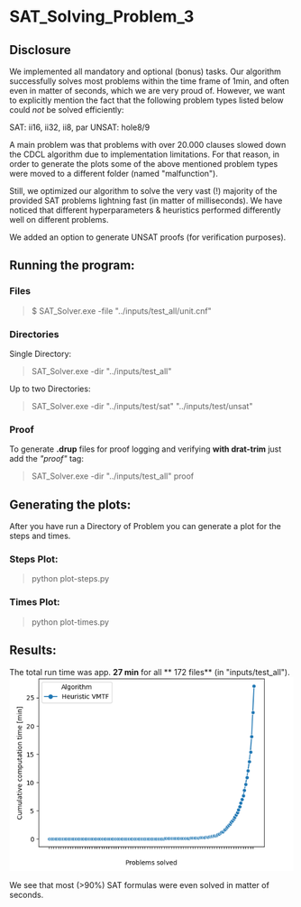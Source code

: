 # SAT_Solving_Problem_3

## Disclosure

We implemented all mandatory and optional (bonus) tasks. Our algorithm successfully solves most problems
within the time frame of 1min, and often even in matter of seconds, which we are very proud of.
However, we want to explicitly mention the fact that the following problem types listed below could
*not* be solved efficiently:

SAT: ii16, ii32, ii8, par
UNSAT: hole8/9

A main problem was that problems with over 20.000 clauses slowed down the CDCL algorithm due to implementation 
limitations. For that reason, in order to generate the plots some of the above mentioned problem types were moved
to a different folder (named "malfunction").

Still, we optimized our algorithm to solve the very vast (!) majority of the provided SAT problems lightning fast 
(in matter of milliseconds). We have noticed that different hyperparameters & heuristics performed differently well on different problems.

We added an option to generate UNSAT proofs (for verification purposes). 

## Running the program:

### Files

> $ SAT_Solver.exe -file "../inputs/test_all/unit.cnf"

### Directories

Single Directory:

> SAT_Solver.exe -dir "../inputs/test_all"

Up to two Directories:

> SAT_Solver.exe -dir "../inputs/test/sat" "../inputs/test/unsat"

### Proof

To generate **.drup** files for proof logging and verifying **with drat-trim** just add the *"proof"* tag:

> SAT_Solver.exe -dir "../inputs/test_all" proof


## Generating the plots:

After you have run a Directory of Problem you can generate a plot for the steps and times.

### Steps Plot:

> python plot-steps.py

### Times Plot:

> python plot-times.py

## Results:
The total run time was app. **27 min** for all ** 172 files** (in "inputs/test_all").
![alt text](cactus-times_test_full.png "Title")

We see that most (>90%) SAT formulas were even solved in matter of seconds.